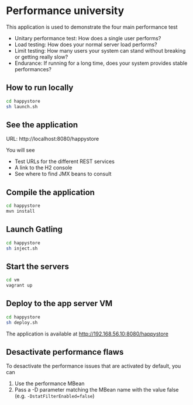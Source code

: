 Performance university
======================

This application is used to demonstrate the four main performance test
* Unitary performance test: How does a single user performs?
* Load testing: How does your normal server load performs?
* Limit testing: How many users your system can stand without breaking or getting really slow?
* Endurance: If running for a long time, does your system provides stable performances?

How to run locally
------------------
~~~bash
cd happystore
sh launch.sh
~~~

See the application
-------------------

URL: http://localhost:8080/happystore

You will see
* Test URLs for the different REST services
* A link to the H2 console
* See where to find JMX beans to consult

Compile the application
-----------------------
~~~bash
cd happystore
mvn install
~~~

Launch Gatling
--------------
~~~bash
cd happystore
sh inject.sh
~~~

Start the servers
-------------------
~~~bash
cd vm
vagrant up
~~~

Deploy to the app server VM
---------------------------
~~~bash
cd happystore
sh deploy.sh
~~~

The application is available at http://192.168.56.10:8080/happystore

Desactivate performance flaws
-----------------------------
To desactivate the performance issues that are activated by default, you can
1. Use the performance MBean
2. Pass a -D parameter matching the MBean name with the value false (e.g. `-DstatFilterEnabled=false`)
